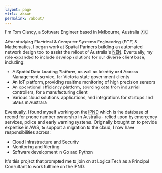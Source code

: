 ```yaml
---
layout: page
title: About
permalink: /about/
---
```


I'm Tom Clancy, a Software Engineer based in Melbourne, Australia :australia:

After studying Electrical & Computer Systems Engineering (ECE) & Mathematics, I began work at Spatial Partners building an automated network design tool to assist the rollout of Australia's [NBN](https://www.nbnco.com.au/). Eventually, my role expanded to include develop solutions for our diverse client base, including:

- A Spatial Data Loading Platform, as well as Identity and Access Management service, for Victoria state government clients
- An IoT platform, providing realtime monitoring of high precision sensors
- An operational efficiency platform, sourcing data from industrial controllers, for a manufacturing client
- Various cloud solutions, applications, and integrations for startups and SMEs in Australia

Eventually, I found myself working on the [IPND](https://www.acma.gov.au/accessing-ipnd) which is the database of record for phone number ownership in Australia - relied upon by emergency services, police and early warning systems. Originally brought on to provide expertise in AWS, to support a migration to the cloud, I now have responsibilities across:

- Cloud Infrastructure and Security
- Monitoring and Alerting
- Software development in Go and Python

It's this project that prompted me to join on at LogicalTech as a Principal Consultant to work fulltime on the IPND.


